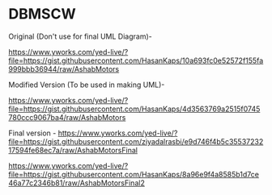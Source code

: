 # DBMSCW

Original (Don't use for final UML Diagram)-

https://www.yworks.com/yed-live/?file=https://gist.githubusercontent.com/HasanKaps/10a693fc0e52572f155fa999bbb36944/raw/AshabMotors


Modified Version (To be used in making UML)-

 https://www.yworks.com/yed-live/?file=https://gist.githubusercontent.com/HasanKaps/4d3563769a2515f0745780ccc9067ba4/raw/AshabMotors 
 

Final version - 
https://www.yworks.com/yed-live/?file=https://gist.githubusercontent.com/ziyadalrasbi/e9d746f4b5c3553723217594fe68ec7a/raw/AshabMotorsFinal

https://www.yworks.com/yed-live/?file=https://gist.githubusercontent.com/HasanKaps/8a96e9f4a8585b1d7ce46a77c2346b81/raw/AshabMotorsFinal2
